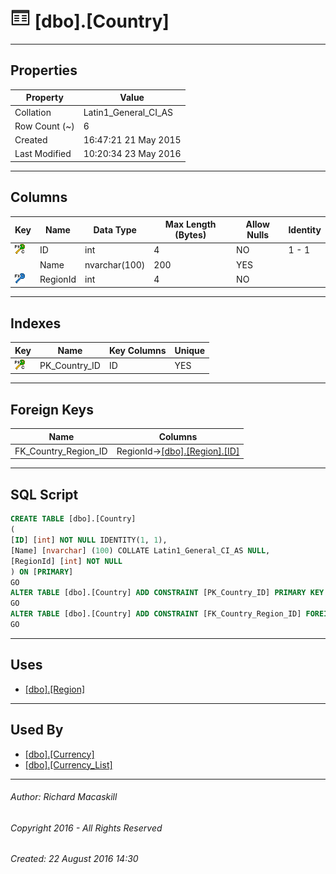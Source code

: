 #### 



# ![Tables](../../../Images/Table32.png) [dbo].[Country]

---

## <a name="#properties"></a>Properties

| Property | Value |
|---|---|
| Collation | Latin1_General_CI_AS |
| Row Count (~) | 6 |
| Created | 16:47:21 21 May 2015 |
| Last Modified | 10:20:34 23 May 2016 |


---

## <a name="#columns"></a>Columns

| Key | Name | Data Type | Max Length (Bytes) | Allow Nulls | Identity |
|---|---|---|---|---|---|
| [![Cluster Primary Key PK_Country_ID: ID](../../../Images/pkcluster.png)](#indexes) | ID | int | 4 | NO | 1 - 1 |
|  | Name | nvarchar(100) | 200 | YES |  |
| [![Foreign Keys FK_Country_Region_ID: [dbo].[Region].RegionId](../../../Images/fk.png)](#foreignkeys) | RegionId | int | 4 | NO |  |


---

## <a name="#indexes"></a>Indexes

| Key | Name | Key Columns | Unique |
|---|---|---|---|
| [![Cluster Primary Key PK_Country_ID: ID](../../../Images/pkcluster.png)](#indexes) | PK_Country_ID | ID | YES |


---

## <a name="#foreignkeys"></a>Foreign Keys

| Name | Columns |
|---|---|
| FK_Country_Region_ID | RegionId->[[dbo].[Region].[ID]](Region.md) |


---

## <a name="#sqlscript"></a>SQL Script

```sql
CREATE TABLE [dbo].[Country]
(
[ID] [int] NOT NULL IDENTITY(1, 1),
[Name] [nvarchar] (100) COLLATE Latin1_General_CI_AS NULL,
[RegionId] [int] NOT NULL
) ON [PRIMARY]
GO
ALTER TABLE [dbo].[Country] ADD CONSTRAINT [PK_Country_ID] PRIMARY KEY CLUSTERED  ([ID]) ON [PRIMARY]
GO
ALTER TABLE [dbo].[Country] ADD CONSTRAINT [FK_Country_Region_ID] FOREIGN KEY ([RegionId]) REFERENCES [dbo].[Region] ([ID])
GO

```


---

## <a name="#uses"></a>Uses

* [[dbo].[Region]](Region.md)


---

## <a name="#usedby"></a>Used By

* [[dbo].[Currency]](Currency.md)
* [[dbo].[Currency_List]](../Programmability/Stored_Procedures/Currency_List.md)


---

###### Author:  Richard Macaskill

###### Copyright 2016 - All Rights Reserved

###### Created: 22 August 2016 14:30


